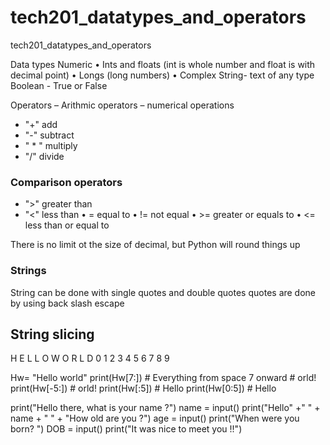 # tech201_datatypes_and_operators
tech201_datatypes_and_operators



Data types 
Numeric
•	Ints and floats (int is whole number and float is with decimal point)
•	Longs  (long numbers)
•	Complex 
String- text of any type 
Boolean - True or False

Operators –
Arithmic operators – numerical operations 
-	"+" add
- "-" subtract
-	" * " multiply
- "/" divide 
### Comparison operators
- ">" greater than
- "<" less than
•	= equal to
•	!= not equal
•	>= greater or equals to 
•	<= less than or equal to 

There is no limit ot the size of decimal, but Python will round things up 

### Strings
String can be done with single quotes and double quotes
quotes are done by using back slash escape 

## String slicing

H E L L O W O R L D 
0 1 2 3 4 5 6 7 8 9 

Hw= "Hello world"
print(Hw[7:]) # Everything from space 7 onward # orld!
print(Hw[-5:]) # orld!
print(Hw[:5]) # Hello
print(Hw[0:5]) # Hello

print("Hello there, what is your name ?")
name = input()
print("Hello" +" " + name + " " + "How old are you ?")
age = input()
print("When were you born? ")
DOB = input()
print("It was nice to meet you !!") 